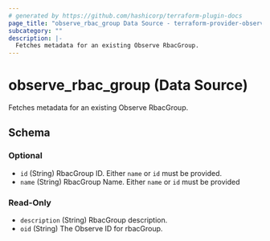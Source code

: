 ```yaml
---
# generated by https://github.com/hashicorp/terraform-plugin-docs
page_title: "observe_rbac_group Data Source - terraform-provider-observe"
subcategory: ""
description: |-
  Fetches metadata for an existing Observe RbacGroup.
---
```


# observe_rbac_group (Data Source)

Fetches metadata for an existing Observe RbacGroup.



<!-- schema generated by tfplugindocs -->
## Schema

### Optional

- `id` (String) RbacGroup ID. Either `name` or `id` must be provided.
- `name` (String) RbacGroup Name. Either `name` or `id` must be provided

### Read-Only

- `description` (String) RbacGroup description.
- `oid` (String) The Observe ID for rbacGroup.


